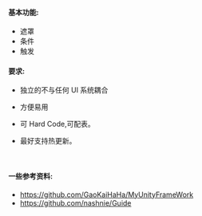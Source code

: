 #### 基本功能:

* 遮罩
* 条件
* 触发

#### 要求:

* 独立的不与任何 UI 系统耦合

* 方便易用

* 可 Hard Code,可配表。

* 最好支持热更新。

  ​

#### 一些参考资料:

* https://github.com/GaoKaiHaHa/MyUnityFrameWork
* https://github.com/nashnie/Guide







